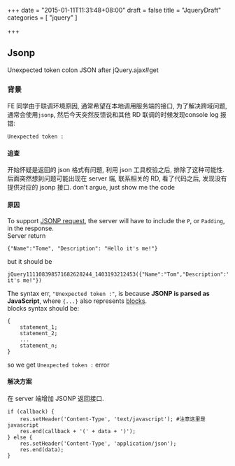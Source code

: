 +++
date = "2015-01-11T11:31:48+08:00"
draft = false
title = "JqueryDraft"
categories = [
    "jquery"
]

+++

## Jsonp
Unexpected token colon JSON after jQuery.ajax#get
### 背景  
FE 同学由于联调环境原因, 通常希望在本地调用服务端的接口, 为了解决跨域问题, 通常会使用`jsonp`, 然后今天突然反馈说和其他 RD 联调的时候发现console log 报错:  

    Unexpected token :
    
#### 追查
开始怀疑是返回的 json 格式有问题, 利用 json 工具校验之后, 排除了这种可能性. 后面突然想到问题可能出现在 server 端,  联系相关的 RD, 看了代码之后, 发现没有提供对应的 jsonp 接口.  don't argue, just show me the code

#### 原因
To support [JSONP request](http://json-p.org/), the server will have to include the `P`, or `Padding`, in the response.  
Server return   

    {"Name":"Tome", "Description": "Hello it's me!"}

but it should be  

    jQuery111108398571682628244_1403193212453({"Name":"Tom","Description":"Hello it's me!"})
    
The syntax err, `"Unexpected token :"`, is because **JSONP is parsed as JavaScript**, where  `{...}` also represents [blocks](https://developer.mozilla.org/en-US/docs/Web/JavaScript/Reference/Statements/block).  
blocks syntax should be:  

    {
        statement_1;
        statement_2;
        ...
        statement_n;
    }
    
so we get `Unexpected token :` error  

<!--more-->

#### 解决方案
在 server 端增加 JSONP 返回接口. 

    if (callback) {
        res.setHeader('Content-Type', 'text/javascript'); #注意这里是 javascript
        res.end(callback + '(' + data + ')');
    } else {
        res.setHeader('Content-Type', 'application/json');
        res.end(data);
    }
    
